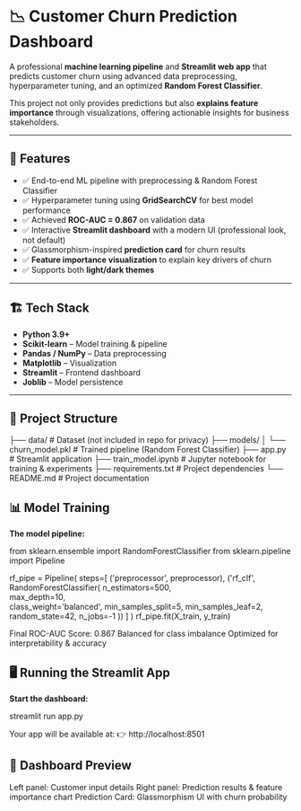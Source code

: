 # 📉 Customer Churn Prediction Dashboard  

A professional **machine learning pipeline** and **Streamlit web app** that predicts customer churn using advanced data preprocessing, hyperparameter tuning, and an optimized **Random Forest Classifier**.  

This project not only provides predictions but also **explains feature importance** through visualizations, offering actionable insights for business stakeholders.  

---

## 🚀 Features  

- ✅ End-to-end ML pipeline with preprocessing & Random Forest Classifier  
- ✅ Hyperparameter tuning using **GridSearchCV** for best model performance  
- ✅ Achieved **ROC-AUC = 0.867** on validation data  
- ✅ Interactive **Streamlit dashboard** with a modern UI (professional look, not default)  
- ✅ Glassmorphism-inspired **prediction card** for churn results  
- ✅ **Feature importance visualization** to explain key drivers of churn  
- ✅ Supports both **light/dark themes**  

---

## 🏗️ Tech Stack  

- **Python 3.9+**  
- **Scikit-learn** – Model training & pipeline  
- **Pandas / NumPy** – Data preprocessing  
- **Matplotlib** – Visualization  
- **Streamlit** – Frontend dashboard  
- **Joblib** – Model persistence  

---

## 📂 Project Structure  
├── data/ # Dataset (not included in repo for privacy)
├── models/
│ └── churn_model.pkl # Trained pipeline (Random Forest Classifier)
├── app.py # Streamlit application
├── train_model.ipynb # Jupyter notebook for training & experiments
├── requirements.txt # Project dependencies
└── README.md # Project documentation

## 📊 Model Training

**The model pipeline:**

from sklearn.ensemble import RandomForestClassifier
from sklearn.pipeline import Pipeline

rf_pipe = Pipeline(
    steps=[
        ('preprocessor', preprocessor),
        ('rf_clf', RandomForestClassifier(
            n_estimators=500,    
            max_depth=10,       
            class_weight='balanced', 
            min_samples_split=5,
            min_samples_leaf=2,
            random_state=42,
            n_jobs=-1
        ))
    ]
)
rf_pipe.fit(X_train, y_train)


Final ROC-AUC Score: 0.867
Balanced for class imbalance
Optimized for interpretability & accuracy

## 🖥️ Running the Streamlit App

**Start the dashboard:**

streamlit run app.py


Your app will be available at:
👉 http://localhost:8501

## 🎨 Dashboard Preview

Left panel: Customer input details
Right panel: Prediction results & feature importance chart
Prediction Card: Glassmorphism UI with churn probability
